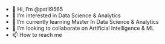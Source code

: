 - 👋 Hi, I’m @patil9565
- 👀 I’m interested in Data Science & Analytics
- 🌱 I’m currently learning Master In Data Science & Analytics
- 💞️ I’m looking to collaborate on Artificial Intelligence & ML
- 📫 How to reach me 

<!---
patil9565/patil9565 is a ✨ special ✨ repository because its `README.md` (this file) appears on your GitHub profile.
You can click the Preview link to take a look at your changes.
--->
